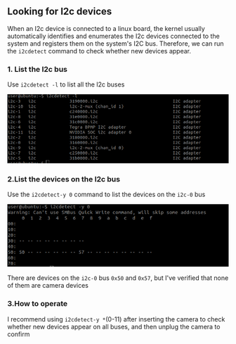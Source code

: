 ## Looking for I2c devices

When an I2c device is connected to a linux board, the kernel usually automatically identifies and enumerates the I2c devices connected to the system and registers them on the system's I2C bus. Therefore, we can run the `i2cdetect` command to check whether new devices appear.

### 1. List the I2c bus
Use `i2cdetect -l` to list all the I2c buses

![img.png](image%2Fimg.png)

### 2.List the devices on the I2c bus
Use the `i2cdetect-y 0` command to list the devices on the `i2c-0` bus

![img_1.png](image%2Fimg_1.png)

There are devices on the `i2c-0` bus `0x50` and `0x57`, but I've verified that none of them are camera devices

### 3.How to operate
I recommend using `i2cdetect-y *`(0-11) after inserting the camera to check whether new devices appear on all buses, and then unplug the camera to confirm
